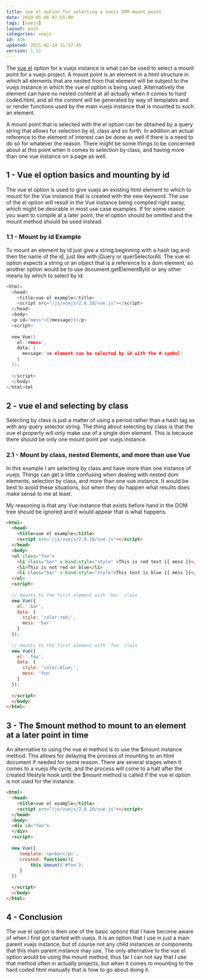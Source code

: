 ```yaml
---
title: vue el option for selecting a vuejs DOM mount point
date: 2019-05-06 07:55:00
tags: [vuejs]
layout: post
categories: vuejs
id: 436
updated: 2021-02-14 11:57:45
version: 1.11
---
```


The [vue el](https://vuejs.org/v2/api/#el) option for a vuejs instance is what can be used to select a mount point for a vuejs project. A mount point is an element in a html structure in which all elements that are nested from that element will be subject to the vuejs instance in which the vue el option is being used. Alternatively the element can have no nested content at all actually when it comes to hard coded html, and all the content will be generated by way of templates and or render functions used by the main vuejs instance that is mounted to such an element.

A mount point that is selected with the el option can be obtained by a query string that allows for selection by id, class and so forth. In addition an actual reference to the element of interest can be done as well if there is a need to do so for whatever the reason. There might be some things to be concerned about at this point when it comes to selection by class, and having more than one vue instance on a page as well.

<!-- more -->

## 1 - Vue el option basics and mounting by id

The vue el option is used to give vuejs an existing html element to which to mount for the Vue instance that is created with the new keyword. The use of the el option will result in the Vue instance being compiled right away, which might be desirable in most use case examples. If for some reason you want to compile at a later point, the el option should be omitted and the mount method should be used instead.

### 1.1 - Mount by id Example

To mount an element by id just give a string beginning with a hash tag and then the name of the id, just like with jQuery or querSelectorAll. The vue el option expects a string or an object that is a reference to a dom element, so another option would be to use document.getElementById or any other means by which to select by id.

```h
<html>
  <head>
    <title>vue el example</title>
    <script src="/js/vuejs/2.6.10/vue.js"></script>
  </head>
  <body>
  <p id="mess">{{message}}</p>
  <script>
  
  new Vue({
    el:'#mess',
    data: {
      message:'an element can be selected by id with the # symbol'
    }
  });
  
  </script>
  </body>
</html>tml
```

## 2 - vue el and selecting by class

Selecting by class is just a matter of using a period rather than a hash tag as with any query selector string. The thing about selecting by class is that the vue el property will only make use of a single dom element. This is because there should be only one mount point per vuejs instance.

### 2.1 - Mount by class, nested Elements, and more than use Vue

In this example I am selecting by class and have more than one instance of vuejs. Things can get a little confusing when dealing with nested dom elements, selection by class, and more than one vue instance. It would be best to avoid these situations, but when they do happen what results does make sense to me at least.

My reasoning is that any Vue instance that exists before hand in the DOM tree should be ignored and it would appear that is what happens.

```html
<html>
  <head>
    <title>vue el example</title>
    <script src="/js/vuejs/2.6.10/vue.js"></script>
  </head>
  <body>
  <ul class="foo">
    <li class="bar" v-bind:style="style" >This is red text {{ mess }}</li>
    <li>This is not red or blue</li>
    <li class="bar" v-bind:style="style">This text is blue {{ mess }}</li>
  </ul>
  <script>
  
  // mounts to the first element with 'bar' class
  new Vue({
    el:'.bar',
    data: {
      style: 'color:red;',
      mess: 'bar'
    }
  });
  
  // mounts to the first element with 'foo' class
  new Vue({
    el:'.foo',
    data: {
      style: 'color:blue;',
      mess: 'foo'
    }
  });
  
  </script>
  </body>
</html>
```

## 3 - The $mount method to mount to an element at a later point in time

An alternative to using the vue el method is to use the $mount instance method. This allows for delaying the process of mounting to an html document if needed for some reason. There are several stages when it comes to a vuejs life cycle, and the process will come to a halt after the created lifestyle hook until the $mount method is called if the vue el option is not used for the instance.

```html
<html>
  <head>
    <title>vue el example</title>
    <script src="/js/vuejs/2.6.10/vue.js"></script>
  </head>
  <body>
  <div id="foo">
  </div>
  <script>
  
  new Vue({
     template:'<p>bar</p>',
     created: function(){
         this.$mount('#foo');
     }
  })
  
  </script>
  </body>
</html>
```

## 4 - Conclusion

The vue el option is then one of the basic options that I have become aware of when I first got started with vuejs. It is an option that I use in just a main parent vuejs instance, but of course not any child instances or components that this main parent instance may use. The only alternative to the vue el option would be using the mount method, thus far I can not say that I use that method often in actually projects, but when it comes to mounting to the hard coded html manually that is how to go about doing it.
